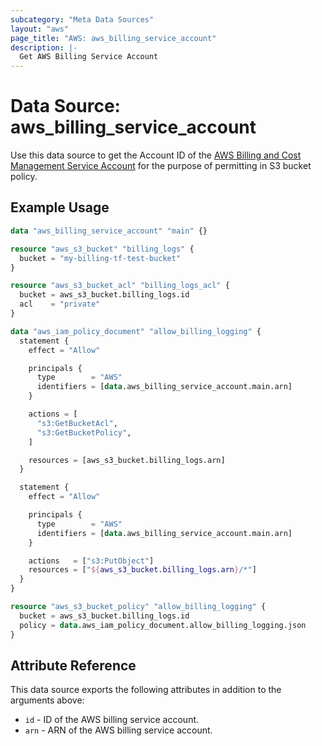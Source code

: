 ```yaml
---
subcategory: "Meta Data Sources"
layout: "aws"
page_title: "AWS: aws_billing_service_account"
description: |-
  Get AWS Billing Service Account
---
```


# Data Source: aws_billing_service_account

Use this data source to get the Account ID of the [AWS Billing and Cost Management Service Account](http://docs.aws.amazon.com/awsaccountbilling/latest/aboutv2/billing-getting-started.html#step-2) for the purpose of permitting in S3 bucket policy.

## Example Usage

```terraform
data "aws_billing_service_account" "main" {}

resource "aws_s3_bucket" "billing_logs" {
  bucket = "my-billing-tf-test-bucket"
}

resource "aws_s3_bucket_acl" "billing_logs_acl" {
  bucket = aws_s3_bucket.billing_logs.id
  acl    = "private"
}

data "aws_iam_policy_document" "allow_billing_logging" {
  statement {
    effect = "Allow"

    principals {
      type        = "AWS"
      identifiers = [data.aws_billing_service_account.main.arn]
    }

    actions = [
      "s3:GetBucketAcl",
      "s3:GetBucketPolicy",
    ]

    resources = [aws_s3_bucket.billing_logs.arn]
  }

  statement {
    effect = "Allow"

    principals {
      type        = "AWS"
      identifiers = [data.aws_billing_service_account.main.arn]
    }

    actions   = ["s3:PutObject"]
    resources = ["${aws_s3_bucket.billing_logs.arn}/*"]
  }
}

resource "aws_s3_bucket_policy" "allow_billing_logging" {
  bucket = aws_s3_bucket.billing_logs.id
  policy = data.aws_iam_policy_document.allow_billing_logging.json
}
```

## Attribute Reference

This data source exports the following attributes in addition to the arguments above:

* `id` - ID of the AWS billing service account.
* `arn` - ARN of the AWS billing service account.
